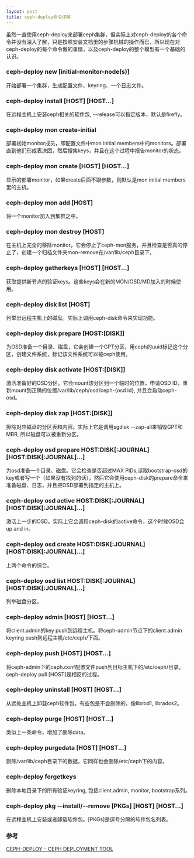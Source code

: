 ```yaml
---
layout: post
title: ceph-deploy命令详解
---
```

虽然一直使用ceph-deploy来部署ceph集群，但实际上对ceph-deploy的各个命令并没有深入了解，只是按照安装文档里的步骤机械的操作而已，所以现在对ceph-deploy的每个命令做的事情，以及ceph-deploy的整个模型有一个基础的认识。

### ceph-deploy new [initial-monitor-node(s)]
开始部署一个集群，生成配置文件、keyring、一个日志文件。

### ceph-deploy install [HOST] [HOST...]
在远程主机上安装ceph相关的软件包, --release可以指定版本，默认是firefly。

### ceph-deploy mon create-initial
部署初始monitor成员，即配置文件中mon initial members中的monitors。部署直到他们形成表决团，然后搜集keys，并且在这个过程中报告monitor的状态。

### ceph-deploy mon create [HOST] [HOST...]
显示的部署monitor，如果create后面不跟参数，则默认是mon initial members里的主机。

### ceph-deploy mon add [HOST]
将一个monitor加入到集群之中。

### ceph-deploy mon destroy [HOST]
在主机上完全的移除monitor，它会停止了ceph-mon服务，并且检查是否真的停止了，创建一个归档文件夹mon-remove在/var/lib/ceph目录下。

### ceph-deploy gatherkeys [HOST] [HOST...]
获取提供新节点的验证keys。这些keys会在新的MON/OSD/MD加入的时候使用。

### ceph-deploy disk list [HOST]
列举出远程主机上的磁盘。实际上调用ceph-disk命令来实现功能。

### ceph-deploy disk prepare [HOST:[DISK]]
为OSD准备一个目录、磁盘，它会创建一个GPT分区，用ceph的uuid标记这个分区，创建文件系统，标记该文件系统可以被ceph使用。

### ceph-deploy disk activate [HOST:[DISK]]
激活准备好的OSD分区。它会mount该分区到一个临时的位置，申请OSD ID，重新mount到正确的位置/var/lib/ceph/osd/ceph-{osd id}, 并且会启动ceph-osd。

### ceph-deploy disk zap [HOST:[DISK]]
擦除对应磁盘的分区表和内容。实际上它是调用sgdisk --zap-all来销毁GPT和MBR, 所以磁盘可以被重新分区。

### ceph-deploy osd prepare HOST:DISK[:JOURNAL] [HOST:DISK[:JOURNAL]...]
为osd准备一个目录、磁盘。它会检查是否超过MAX PIDs,读取bootstrap-osd的key或者写一个（如果没有找到的话），然后它会使用ceph-disk的prepare命令来准备磁盘、日志，并且把OSD部署到指定的主机上。

### ceph-deploy osd active HOST:DISK[:JOURNAL] [HOST:DISK[:JOURNAL]...]
激活上一步的OSD。实际上它会调用ceph-disk的active命令，这个时候OSD会up and in。

### ceph-deploy osd create HOST:DISK[:JOURNAL] [HOST:DISK[:JOURNAL]...]
上两个命令的综合。

### ceph-deploy osd list HOST:DISK[:JOURNAL] [HOST:DISK[:JOURNAL]...]
列举磁盘分区。

### ceph-deploy admin [HOST] [HOST...]
将client.admin的key push到远程主机。将ceph-admin节点下的client.admin keyring push到远程主机/etc/ceph/下面。

### ceph-deploy push [HOST] [HOST...]
将ceph-admin下的ceph.conf配置文件push到目标主机下的/etc/ceph/目录。
ceph-deploy pull [HOST]是相反的过程。

### ceph-deploy uninstall [HOST] [HOST...]
从远处主机上卸载ceph软件包。有些包是不会删除的，像librbd1, librados2。

### ceph-deploy purge [HOST] [HOST...]
类似上一条命令，增加了删除data。

### ceph-deploy purgedata [HOST] [HOST...]
删除/var/lib/ceph目录下的数据，它同样也会删除/etc/ceph下的内容。

### ceph-deploy forgetkeys
删除本地目录下的所有验证keyring, 包括client.admin, monitor, bootstrap系列。

### ceph-deploy pkg --install/--remove [PKGs] [HOST] [HOST...]
在远程主机上安装或者卸载软件包。[PKGs]是逗号分隔的软件包名列表。



### 参考
[CEPH-DEPLOY – CEPH DEPLOYMENT TOOL](http://docs.ceph.com/docs/hammer/man/8/ceph-deploy/)
